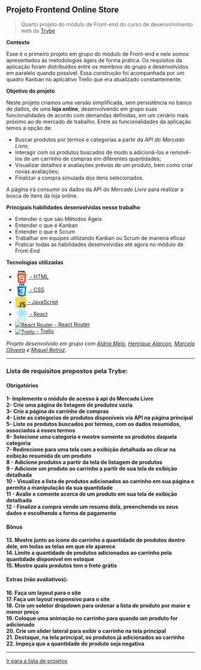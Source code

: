 ## Projeto Frontend Online Store

> Quarto projeto do módulo de Front-end do curso de desenvolvimento web da [Trybe](https://www.betrybe.com/)

**Contexto**

Esse é o primeiro projeto em grupo do módulo de Front-end e nele somos apresentados às metodologias ágeis de forma prática.
Os requisitos da aplicação foram distribuídos entre os membros do grupo e desenvolvidos em paralelo quando possível.
Essa construção foi acompanhada por um quadro Kanban no aplicativo Trello que era atualizado constantemente.

**Objetivo do projeto**

Neste projeto criamos uma versão simplificada, sem persistência no banco de dados, de uma **loja online**, desenvolvendo em grupo suas funcionalidades de acordo com demandas definidas, em um cenário mais próximo ao do mercado de trabalho.
Entre as funcionalidades da aplicação temos a opção de:

  - Buscar produtos por termos e categorias a partir da _API do Mercado Livre_;
  - Interagir com os produtos buscados de modo a adicioná-los e removê-los de um carrinho de compras em diferentes quantidades;
  - Visualizar detalhes e avaliações prévias de um produto, bem como criar novas avaliações;
  - Finalizar a compra simulada dos itens selecionados.

A página irá consumir os dados da API do _Mercado Livre_ para realizar a busca de itens da loja online.

**Principais habilidades desenvolvidas nesse trabalho**

- Entender o que são Métodos Ágeis
- Entender o que é Kanban
- Entender o que é Scrum
- Trabalhar em equipes utilizando Kanban ou Scrum de maneira eficaz
- Praticar todas as habilidades desenvolvidas até agora no módulo de Front-End

**Tecnologias utilizadas**

- <a href="https://www.w3.org/html/"><img src="https://raw.githubusercontent.com/devicons/devicon/master/icons/html5/html5-original-wordmark.svg" title="HTML5" align="center" height="35"/> - HTML</a> 
- <a href="https://www.w3schools.com/css/"><img src="https://raw.githubusercontent.com/devicons/devicon/master/icons/css3/css3-original-wordmark.svg" title="CCS3" align="center" height="35"/> - CSS</a>
- <a href="https://developer.mozilla.org/en-US/docs/Web/JavaScript"><img src="https://raw.githubusercontent.com/devicons/devicon/master/icons/javascript/javascript-original.svg" title="JavaScript" align="center" height="30"/> - JavaScript</a>
- <a href="https://reactjs.org/"><img src="https://raw.githubusercontent.com/devicons/devicon/master/icons/react/react-original-wordmark.svg" title="React" align="center" height="35"/> - React</a>
- <a href="https://reactrouter.com/docs/en/v6/getting-started/overview"><img src="https://reacttraining.com/images/blog/reach-react-router-future.png" title="React Router" align="center" height="30"/> - React Router</a>
- <a href="https://trello.com/"><img src="https://trackingtime.co/wp-content/themes/trackingtime-v4/img/temp/logos/trello.png" title="Trello" height="30" align="center"/>  - Trello</a>

*Projeto desenvolvido em grupo com [Aldria Melo](https://github.com/AldriaMelo), [Henrique Alarcon](https://github.com/Henriquealarcon), [Marcela Oliveira](https://github.com/marcelaops) e [Miguel Retroz](https://github.com/miguelretroz)*.

---

### Lista de requisitos propostos pela Trybe:

#### Obrigatórios

**1- Implemente o módulo de acesso à api do Mercado Livre** \
**2- Crie uma página de listagem de produtos vazia** \
**3- Crie a página do carrinho de compras** \
**4- Liste as categorias de produtos disponíveis via API na página principal** \
**5- Liste os produtos buscados por termos, com os dados resumidos, associados a esses termos** \
**6- Selecione uma categoria e mostre somente os produtos daquela categoria** \
**7- Redirecione para uma tela com a exibição detalhada ao clicar na exibição resumida de um produto** \
**8 - Adicione produtos a partir da tela de listagem de produtos** \
**9 - Adicione um produto ao carrinho a partir de sua tela de exibição detalhada** \
**10 - Visualize a lista de produtos adicionados ao carrinho em sua página e permita a manipulação da sua quantidade** \
**11 - Avalie e comente acerca de um produto em sua tela de exibição detalhada** \
**12 - Finalize a compra vendo um resumo dela, preenchendo os seus dados e escolhendo a forma de pagamento**

#### Bônus

**13. Mostre junto ao ícone do carrinho a quantidade de produtos dentro dele, em todas as telas em que ele aparece** \
**14. Limite a quantidade de produtos adicionados ao carrinho pela quantidade disponível em estoque** \
**15. Mostre quais produtos tem o frete grátis**

#### Extras (não avaliativos):

**16. Faça um layout para o site** \
**17. Faça um layout responsivo para o site** \
**18. Crie um seletor dropdown para ordenar a lista de produto por maior e menor preço** \
**19. Coloque uma animação no carrinho para quando um produto for adicionado** \
**20. Crie um slider lateral para exibir o carrinho na tela principal** \
**21. Destaque, na tela principal, os produtos já adicionados ao carrinho** \
**22. Impeça que a quantidade do produto seja negativa**

---

[Ir para a lista de projetos](https://github.com/willian-prado/trybe-records)

